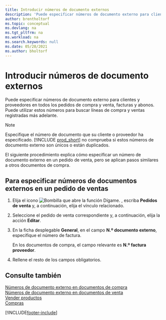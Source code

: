 ```yaml
---
title: Introducir números de documento externos
description: 'Puede especificar números de documento externo para clientes y proveedores en todos los pedidos de compra y venta, facturas y abonos. Puede utilizar estos números para buscar líneas de compra y ventas registradas más adelante.'
author: brentholtorf
ms.topic: conceptual
ms.devlang: na
ms.tgt_pltfrm: na
ms.workload: na
ms.search.keywords: null
ms.date: 05/28/2021
ms.author: bholtorf
---
```

# Introducir números de documento externos

Puede especificar números de documento externo para clientes y proveedores en todos los pedidos de compra y venta, facturas y abonos. Puede utilizar estos números para buscar líneas de compra y ventas registradas más adelante.  

> [!NOTE]
> Especifique el número de documento que su cliente o proveedor ha especificado. [!INCLUDE [prod_short](includes/prod_short.md)] no comprueba si estos números de documento externo son únicos o están duplicados.

El siguiente procedimiento explica cómo especificar un número de documento externo en un pedido de venta, pero se aplican pasos similares a otros documentos de compra.

## Para especificar números de documentos externos en un pedido de ventas  

1. Elija el icono ![Bombilla que abre la función Dígame.](media/ui-search/search_small.png "Dígame qué desea hacer") , escriba **Pedidos de venta** y, a continuación, elija el vínculo relacionado.  
2. Seleccione el pedido de venta correspondiente y, a continuación, elija la acción **Editar**.  
3. En la ficha desplegable **General**, en el campo **N.º documento externo**, especifique el número de factura.  

    En los documentos de compra, el campo relevante es **N.º factura proveedor**.
4. Rellene el resto de los campos obligatorios.  

## Consulte también

[Números de documento externo en documentos de compra](purchasing-ext-doc-no.md)  
[Números de documento externo en documentos de venta](sales-how-invoice-sales.md#external-document-numbers)  
[Vender productos](sales-how-sell-products.md)  
[Compras](purchasing-manage-purchasing.md)  

[!INCLUDE[footer-include](includes/footer-banner.md)]